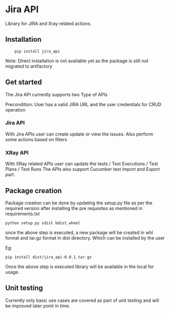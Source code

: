 # Jira API
Library for JIRA and Xray related actions.

## Installation
```
    pip install jira_api 
```

Note: DIrect installation is not available yet as the package is still not migrated to artifactory

## Get started

The Jira API currently supports two Type of APIs

Precondition: User has a valid JIRA URL and the user credentials for CRUD operation
### Jira API
With Jira APIs user can create update or view the issues. Also perform some actions based on filters

### XRay API
With XRay related APIs user can update the tests / Test Executions / Test Plans / Test Runs
The APIs also support Cucumber test import and Export part.


## Package creation

Package creation can be done by updating the setup.py file as per the required version after installing the pre requisites as mentioned in requirements.txt

```
python setup.py sdist bdist_wheel
```
once the above step is executed, a new package will be created in whl format and tar.gz format in dist directory. Which can be installed by the user

Eg:
```
pip install dist/jira_api-0.0.1.tar.gz
```

Once the above step is executed library will be available in the local for usage.


## Unit testing

Currently only basic use cases are covered as part of unit testing and will be improved later point in time.